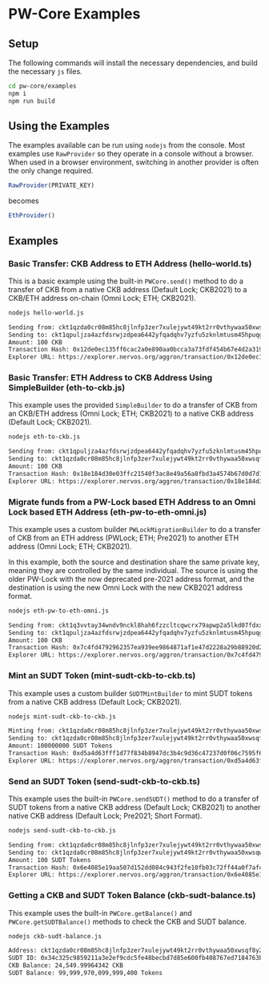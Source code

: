 # PW-Core Examples

## Setup

The following commands will install the necessary dependencies, and build the necessary `js` files. 

```sh
cd pw-core/examples
npm i
npm run build
```

## Using the Examples

The examples available can be run using `nodejs` from the console. Most examples use `RawProvider` so they operate in a console without a browser. When used in a browser environment, switching in another provider is often the only change required.

```typescript
RawProvider(PRIVATE_KEY)
```

becomes

```typescript
EthProvider()
```

## Examples

### Basic Transfer: CKB Address to ETH Address (hello-world.ts) 

This is a basic example using the built-in `PWCore.send()` method to do a transfer of CKB from a native CKB address (Default Lock; CKB2021) to a CKB/ETH address on-chain (Omni Lock; ETH; CKB2021).

```bash
nodejs hello-world.js
```

```txt
Sending from: ckt1qzda0cr08m85hc8jlnfp3zer7xulejywt49kt2rr0vthywaa50xwsqf8y2wrqq8y3up36e8mqg3tj8wkeyqs8uccxpsdt
Sending to: ckt1qpuljza4azfdsrwjzdpea6442yfqadqhv7yzfu5zknlmtusm45hpuqgp02hlt9k9uhnc3ml6p055vq2t09xdmr23qqx8wz0x
Amount: 100 CKB
Transaction Hash: 0x12de0ec135ff6cac2a0e890aa0bcca3a73fdf454b67e4d2a3193f6deb1fe4fd4
Explorer URL: https://explorer.nervos.org/aggron/transaction/0x12de0ec135ff6cac2a0e890aa0bcca3a73fdf454b67e4d2a3193f6deb1fe4fd4
```

### Basic Transfer: ETH Address to CKB Address Using SimpleBuilder (eth-to-ckb.js)

This example uses the provided `SimpleBuilder` to do a transfer of CKB from an CKB/ETH address (Omni Lock; ETH; CKB2021) to a native CKB address (Default Lock; CKB2021).

```bash
nodejs eth-to-ckb.js
```

```txt
Sending from: ckt1qpuljza4azfdsrwjzdpea6442yfqadqhv7yzfu5zknlmtusm45hpuqgp02hlt9k9uhnc3ml6p055vq2t09xdmr23qqx8wz0x
Sending to: ckt1qzda0cr08m85hc8jlnfp3zer7xulejywt49kt2rr0vthywaa50xwsqf2kfe0pqg9444u7ct852nhc9cm72gvj3q7u4ynf
Amount: 100 CKB
Transaction Hash: 0x18e184d30e03ffc21540f3ac8e49a56a8fbd3a4574b67d0d7d109022db7ebe94
Explorer URL: https://explorer.nervos.org/aggron/transaction/0x18e184d30e03ffc21540f3ac8e49a56a8fbd3a4574b67d0d7d109022db7ebe94
```

### Migrate funds from a PW-Lock based ETH Address to an Omni Lock based ETH Address (eth-pw-to-eth-omni.js)

This example uses a custom builder `PWLockMigrationBuilder` to do a transfer of CKB from an ETH address (PWLock; ETH; Pre2021) to another ETH address (Omni Lock; ETH; CKB2021).

In this example, both the source and destination share the same private key, meaning they are controlled by the same individual. The source is using the older PW-Lock with the now deprecated pre-2021 address format, and the destination is using the new Omni Lock with the new CKB2021 address format.

```bash
nodejs eth-pw-to-eth-omni.js
```

```txt
Sending from: ckt1q3vvtay34wndv9nckl8hah6fzzcltcqwcrx79apwp2a5lkd07fdxx7407ktvte083rhl5zlfgcq5k72vmkx4zl2ye54
Sending to: ckt1qpuljza4azfdsrwjzdpea6442yfqadqhv7yzfu5zknlmtusm45hpuqgp02hlt9k9uhnc3ml6p055vq2t09xdmr23qqx8wz0x
Amount: 100 CKB
Transaction Hash: 0x7c4fd4792962357ea939ee9864871af1e47d2228a29b88920d26fd565f3e3773
Explorer URL: https://explorer.nervos.org/aggron/transaction/0x7c4fd4792962357ea939ee9864871af1e47d2228a29b88920d26fd565f3e3773
```

### Mint an SUDT Token (mint-sudt-ckb-to-ckb.ts)

This example uses a custom builder `SUDTMintBuilder` to mint SUDT tokens from a native CKB address (Default Lock; CKB2021).

```bash
nodejs mint-sudt-ckb-to-ckb.js
```

```txt
Minting from: ckt1qzda0cr08m85hc8jlnfp3zer7xulejywt49kt2rr0vthywaa50xwsqf8y2wrqq8y3up36e8mqg3tj8wkeyqs8uccxpsdt
Sending to: ckt1qzda0cr08m85hc8jlnfp3zer7xulejywt49kt2rr0vthywaa50xwsqf8y2wrqq8y3up36e8mqg3tj8wkeyqs8uccxpsdt
Amount: 100000000 SUDT Tokens
Transaction Hash: 0xd5a4d63fff1d77f834b8947dc3b4c9d36c47237d0f06c7595f6c4506ca39b383
Explorer URL: https://explorer.nervos.org/aggron/transaction/0xd5a4d63fff1d77f834b8947dc3b4c9d36c47237d0f06c7595f6c4506ca39b383
```

### Send an SUDT Token (send-sudt-ckb-to-ckb.ts)

This example uses the built-in `PWCore.sendSUDT()` method to do a transfer of SUDT tokens from a native CKB address (Default Lock; CKB2021) to another native CKB address (Default Lock; Pre2021; Short Format).

```bash
nodejs send-sudt-ckb-to-ckb.js
```

```txt
Sending from: ckt1qzda0cr08m85hc8jlnfp3zer7xulejywt49kt2rr0vthywaa50xwsqf8y2wrqq8y3up36e8mqg3tj8wkeyqs8uccxpsdt
Sending to: ckt1qzda0cr08m85hc8jlnfp3zer7xulejywt49kt2rr0vthywaa50xwsqw9ewakfvrp7cs2eqe9gx8e2fd0txhxetqn380ka
Amount: 100 SUDT Tokens
Transaction Hash: 0x6e4085e19aa507d152dd084c943f2fe10fb03c72ff44a0f7afc74aa000bda34c
Explorer URL: https://explorer.nervos.org/aggron/transaction/0x6e4085e19aa507d152dd084c943f2fe10fb03c72ff44a0f7afc74aa000bda34c
```

### Getting a CKB and SUDT Token Balance (ckb-sudt-balance.ts)

This example uses the built-in `PWCore.getBalance()` and `PWCore.getSUDTBalance()` methods to check the CKB and SUDT balance.

```bash
nodejs ckb-sudt-balance.js
```

```txt
Address: ckt1qzda0cr08m85hc8jlnfp3zer7xulejywt49kt2rr0vthywaa50xwsqf8y2wrqq8y3up36e8mqg3tj8wkeyqs8uccxpsdt
SUDT ID: 0x34c325c9859211a3e2ef9cdc5fe48becbd7d85e600fb408767ed7184763b9c61
CKB Balance: 24,549.99964342 CKB
SUDT Balance: 99,999,970,099,999,400 Tokens
```

